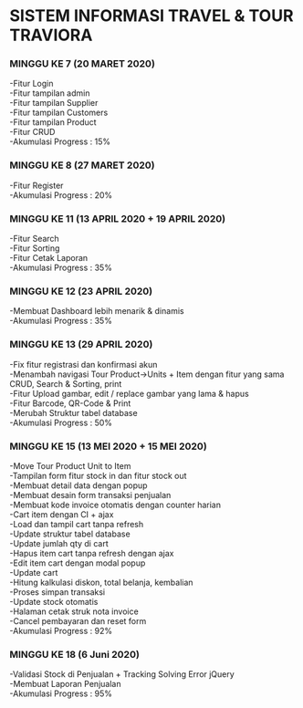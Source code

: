 # SISTEM INFORMASI TRAVEL & TOUR TRAVIORA

### MINGGU KE 7 (20 MARET 2020) ###
-Fitur Login <br>
-Fitur tampilan admin <br>
-Fitur tampilan Supplier <br>
-Fitur tampilan Customers <br>
-Fitur tampilan Product <br>
-Fitur CRUD <br>
-Akumulasi Progress : 15% <br>

### MINGGU KE 8 (27 MARET 2020) ###
-Fitur Register <br>
-Akumulasi Progress : 20% <br>

### MINGGU KE 11 (13 APRIL 2020 + 19 APRIL 2020) ###
-Fitur Search <br>
-Fitur Sorting <br>
-Fitur Cetak Laporan <br>
-Akumulasi Progress : 35% <br>

### MINGGU KE 12 (23 APRIL 2020) ###
-Membuat Dashboard lebih menarik & dinamis <br>
-Akumulasi Progress : 35% <br>

### MINGGU KE 13 (29 APRIL 2020) ###
-Fix fitur registrasi dan konfirmasi akun <br>
-Menambah navigasi Tour Product->Units + Item dengan fitur yang sama CRUD, Search & Sorting, print <br>
-Fitur Upload gambar, edit / replace gambar yang lama & hapus <br>
-Fitur Barcode, QR-Code & Print <br>
-Merubah Struktur tabel database <br>
-Akumulasi Progress : 50% <br>

### MINGGU KE 15 (13 MEI 2020 + 15 MEI 2020) ###
-Move Tour Product Unit to Item <br>
-Tampilan form fitur stock in dan fitur stock out<br>
-Membuat detail data dengan popup<br>
-Membuat desain form transaksi penjualan<br>
-Membuat kode invoice otomatis dengan counter harian<br>
-Cart item dengan CI + ajax<br>
-Load dan tampil cart tanpa refresh<br>
-Update struktur tabel database<br>
-Update jumlah qty di cart<br>
-Hapus item cart tanpa refresh dengan ajax<br>
-Edit item cart dengan modal popup<br>
-Update cart<br>
-Hitung kalkulasi diskon, total belanja, kembalian<br>
-Proses simpan transaksi<br>
-Update stock otomatis<br>
-Halaman cetak struk nota invoice<br>
-Cancel pembayaran dan reset form<br>
-Akumulasi Progress : 92% <br>

### MINGGU KE 18 (6 Juni 2020) ###
-Validasi Stock di Penjualan + Tracking Solving Error jQuery <br>
-Membuat Laporan Penjualan <br>
-Akumulasi Progress : 95% <br>
